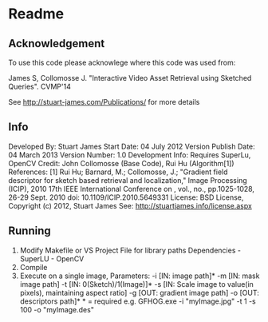 #  Readme
## Acknowledgement
To use this code please acknowlege where this code was used from:

James S, Collomosse J. "Interactive Video Asset Retrieval using Sketched Queries". CVMP'14

See http://stuart-james.com/Publications/ for more details


## Info
Developed By:           Stuart James
Start Date:             04 July 2012
Version Publish Date:   04 March 2013
Version Number:         1.0
Development Info:       Requires SuperLu, OpenCV
Credit:                 John Collomosse (Base Code), Rui Hu (Algorithm[1])
References:
        [1] Rui Hu; Barnard, M.; Collomosse, J.;
        "Gradient field descriptor for sketch based retrieval and localization,"
        Image Processing (ICIP), 2010 17th IEEE International Conference on ,
        vol., no., pp.1025-1028, 26-29 Sept. 2010 doi: 10.1109/ICIP.2010.5649331
License:
        BSD License, Copyright (c) 2012, Stuart James
                See: http://stuartjames.info/license.aspx


## Running
1. Modify Makefile or VS Project File for library paths
        Dependencies
                - SuperLU
                - OpenCV
2. Compile
3. Execute on a single image,
        Parameters:
                -i [IN: image path]*
                -m [IN: mask image path]
                -t [IN: 0(Sketch)/1(Image)]*
                -s [IN: Scale image to value(in pixels), maintaining aspect ratio]
                -g [OUT: gradient image path]
                -o [OUT: descriptors path]*
        * = required
e.g.
        GFHOG.exe -i "myImage.jpg" -t 1 -s 100 -o "myImage.des"

